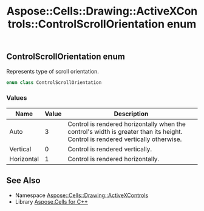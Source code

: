 ﻿---
title: Aspose::Cells::Drawing::ActiveXControls::ControlScrollOrientation enum
linktitle: ControlScrollOrientation
second_title: Aspose.Cells for C++ API Reference
description: 'Aspose::Cells::Drawing::ActiveXControls::ControlScrollOrientation enum. Represents type of scroll orientation in C++.'
type: docs
weight: 2500
url: /cpp/aspose.cells.drawing.activexcontrols/controlscrollorientation/
---
## ControlScrollOrientation enum


Represents type of scroll orientation.

```cpp
enum class ControlScrollOrientation
```

### Values

| Name | Value | Description |
| --- | --- | --- |
| Auto | 3 | Control is rendered horizontally when the control's width is greater than its height. Control is rendered vertically otherwise. |
| Vertical | 0 | Control is rendered vertically. |
| Horizontal | 1 | Control is rendered horizontally. |

## See Also

* Namespace [Aspose::Cells::Drawing::ActiveXControls](../)
* Library [Aspose.Cells for C++](../../)
